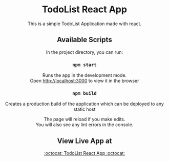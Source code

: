 <div align="center">
 
# TodoList React App 

This is a simple TodoList Application made with react. 

## Available Scripts

In the project directory, you can run:

### `npm start`

Runs the app in the development mode.<br>
Open [http://localhost:3000](http://localhost:3000) to view it in the browser

### `npm build`

Creates a production build of the application which can be deployed to any static host

The page will reload if you make edits.<br>
You will also see any lint errors in the console.

## View Live App at

<a href="https://arokianivin09.github.io/TodoList-ReactApp/">:octocat: TodoList React App :octocat:</a>
